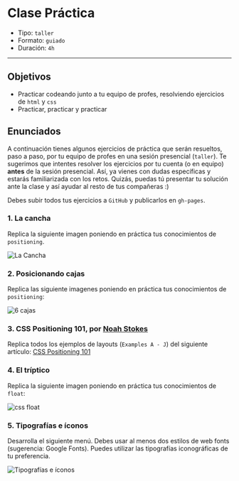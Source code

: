 # Clase Práctica

- Tipo: `taller`
- Formato: `guiado`
- Duración: `4h`

***

## Objetivos

- Practicar codeando junto a tu equipo de profes, resolviendo ejercicios de
  `html` y `css`
- Practicar, practicar y practicar

## Enunciados

A continuación tienes algunos ejercicios de práctica que serán resueltos, paso a
paso, por tu equipo de profes en una sesión presencial (`taller`). Te sugerimos
que intentes resolver los ejercicios por tu cuenta (o en equipo) **antes** de la
sesión presencial. Así, ya vienes con dudas específicas y estarás familiarizada
con los retos. Quizás, puedas tú presentar tu solución ante la clase y así
ayudar al resto de tus compañeras :)

Debes subir todos tus ejercicios a `GitHub` y publicarlos en `gh-pages`.

### 1. La cancha

Replica la siguiente imagen poniendo en práctica tus conocimientos de `positioning`.

![La Cancha](https://fotos.subefotos.com/c8aebc7059f194f164e0c9c3f63421e6o.png)

### 2. Posicionando cajas

Replica las siguiente imagenes poniendo en práctica tus conocimientos de `positioning`:

![6 cajas](https://fotos.subefotos.com/c0a08756744f401530d3eb8bb58c36e3o.png)

### 3. CSS Positioning 101, por [Noah Stokes](https://alistapart.com/author/nstokes)

Replica todos los ejemplos de layouts (`Examples A - J`) del siguiente artículo:
[CSS Positioning 101](https://alistapart.com/article/css-positioning-101)

### 4. El tríptico

Replica la siguiente imagen poniendo en práctica tus conocimientos de `float`:

![css float](https://fotos.subefotos.com/320e77be1fc814d1a92edbc43cb59caco.png)

### 5. Tipografías e íconos

Desarrolla el siguiente menú. Debes usar al menos dos estilos de web fonts
(sugerencia: Google Fonts). Puedes utilizar las tipografías iconográficas de tu
preferencia.

![Tipografías e íconos](https://github.com/Laboratoria/curricula-js/blob/632783f957accef3442934c87cecd254a202f2db/03-interactive-site/00-html-and-css/09-guided-exercises/img-tipo.png?raw=true)
